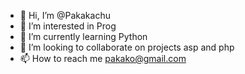 - 👋 Hi, I’m @Pakakachu
- 👀 I’m interested in Prog
- 🌱 I’m currently learning Python
- 💞️ I’m looking to collaborate on projects asp and php
- 📫 How to reach me pakako@gmail.com

<!---
Pakakachu/Pakakachu is a ✨ special ✨ repository because its `README.md` (this file) appears on your GitHub profile.
You can click the Preview link to take a look at your changes.
--->
